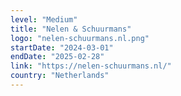 ```yaml
---
level: "Medium"
title: "Nelen & Schuurmans"
logo: "nelen-schuurmans.nl.png"
startDate: "2024-03-01"
endDate: "2025-02-28"
link: "https://nelen-schuurmans.nl/"
country: "Netherlands"
---
```

